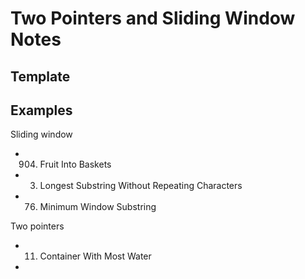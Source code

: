 # Two Pointers and Sliding Window Notes


## Template



## Examples
Sliding window

- 904. Fruit Into Baskets
- 3. Longest Substring Without Repeating Characters
- 76. Minimum Window Substring

Two pointers
- 11. Container With Most Water
- 
